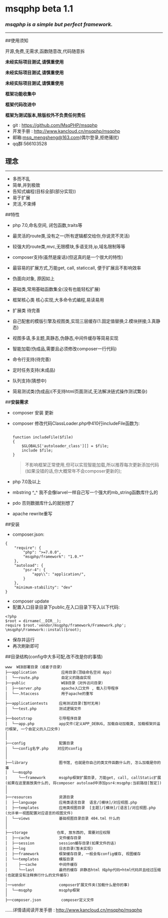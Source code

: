 msqphp beta 1.1
==========================

### ***msqphp is a simple but perfect framework.***

* * * * *


##使用须知

开源,免费,无需求,函数随意改,代码随意拆

**未经实际项目测试,请慎重使用**

**未经实际项目测试,请慎重使用**

**未经实际项目测试,请慎重使用**

**框架功能收集中**

**框架代码改进中**

**框架为测试版本,除版权外不负责任何责任**

+ git : https://github.com/MsqPHP/msqphp
+ 开发手册 : http://www.kancloud.cn/msqphp/msqphp
+ 邮箱:msq_mengsheng@163.com(偶尔登录,拒绝骚扰)
+ qq群:566103528

## 理念

* * * * *
+ 多而不乱
+ 简单,并到极致
+ 告知式编程(目标全部(部分实现))
+ 易于扩展
+ 灵活,不束缚


##特性
+ php 7.0,命名空间, 闭包函数,traits等

+ 最灵活的route类,没有之一(所有逻辑都交给你,你说灵不灵活)

+ 较强大的route类,mvc,无限模块,多语支持,ip,域名限制等等

+ composer支持(虽然是废话)(但这真的是一个很大的特性)

+ 最容易的扩展方式,万能get, call, staticcall, 便于扩展且不影响效率

+ 伪面向对象, 原因如上

+ 基础类,常用基础函数集全(没有也能轻松扩展)

+ 框架核心类 核心实现,大多命令式编程,易读易用

+ 扩展类 待完善

+ 自己配套的模版引擎及视图类,实现三层缓存(1.固定值替换;2.模块拼接;3.真静态)

+ 视图多语,多主题,真静态,伪静态,中间件缓存等简易实现

+ 智能加载(伪成品,需要且必须修改composer一行代码)

+ 命令行支持(待完善)

+ 定时任务支持(未成品)

+ 队列支持(猜想中)

+ 简易测试类(伪成品)(不支持html页面测试,无法解决链式操作测试繁杂)

##**安装需求**
+ composer 安装 更新
+ composer 修改代码ClassLoader.php中410行includeFile函数为:

    ~~~

    function includeFile($file)
    {
        $GLOBALS['autoloader_class'][] = $file;
        include $file;
    }
    ~~~
    > 不影响框架正常使用,但可以实现智能加载,所以推荐每次更新添加代码(如果没错的话,你大概常年不会composer更新的);
+ php 7.0及以上
+ mbstring ^_^ 我不会像larvel一样自己写一个强大的mb_string函数库什么的
+ pdo 否则数据库什么的就别想了
+ apache rewrite重写

##安装

+ composer.json:
~~~
{
    "require": {
        "php": ">=7.0.0",
        "msqphp/framework": "1.0.*"
    },
    "autoload": {
        "psr-4": {
            "app\\": "application/",
        }
    },
    "minimum-stability": "dev"
}
~~~
+ composer update
+ 配置入口目录目录下public,在入口目录下写入以下代码:
~~~
<?php
$root = dirname(__DIR__);
require $root.'vendor/msqphp/framework/Framework.php';
\msqphp\Framework::install($root);
~~~
+ 保存并运行
+ 再次刷新即可


##目录结构(config中大多可配,改不改是你的事情)


~~~
www  WEB部署目录（或者子目录）
├──application           应用目录(顶级命名空间 App)
│  └──route.php          自定义的路由实现
├──public                WEB目录（对外访问目录）
│  ├──server.php         apache入口文件 , 载入引导程序
│  └──.htaccess          用于apache的重写
│
├──applicationtests     应用测试目录(暂时无用)
│  └──test.php          测试逻辑文件
│
├──bootstrap            引导程序目录
│  └──app.php           app文件(定义APP_DEBUG, 加载自动加载类, 加载框架并运行框架, 一个自定义的入口文件)
│
│
├──config               配置目录
│  └──config名字.php    对应的config
│
│
├──library              图书馆, 也就是你自己的类文件函数什么的, 怎么加载是你的事
│  └──msqphp
|     └──framework      msqphp框架扩展目录, 万能get, call, callStatic扩展(如果在这里面放类什么的, 将composer autoload中添加psr4:msqphp:当前路径[暂定])
│
│
├──resources            资源目录
│  ├──language          应用类语言目录  语言/[模块]/对应视图.php
│  ├──templates         应用类视图目录  [主题]/[模块]/[语言]/对应视图.php (允许单一视图配置对应语言的视图文件)
│  └──views             基础视图目录目录 404.tml 什么的
│
│
├──storage             仓库, 放东西的, 需要对应权限
│  ├──cache             文件缓存目录
│  ├──session           session缓存目录(如果文件的话)
│  ├──log               日志目录(暂未实现)
│  ├──framework         框架缓存目录, 一般会有config缓存, 视图缓存
│  └──templates         模版目录
│     ├──cache          中间件缓存
│     └──last           最终的缓存 非静态html 纯php代码+html代码并且经过压缩(也就是没有注释换行什么的文件缓存)
│
│──vendor               composer扩展文件夹(加载什么是你的事)
│  └──msqphp            msqphp框架
│
├──composer.json         composer定义文件
~~~


......详情请阅读开发手册 : http://www.kancloud.cn/msqphp/msqphp